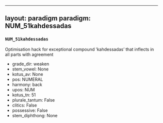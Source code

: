 
---
layout: paradigm
paradigm: NUM_51kahdessadas
---
### ` NUM_51kahdessadas `

Optimisation hack for exceptional compound ’kahdessadas’ that inflects in all parts with agreement
* grade_dir: weaken
* stem_vowel: None
* kotus_av: None
* pos: NUMERAL
* harmony: back
* upos: NUM
* kotus_tn: 51
* plurale_tantum: False
* clitics: False
* possessive: False
* stem_diphthong: None
